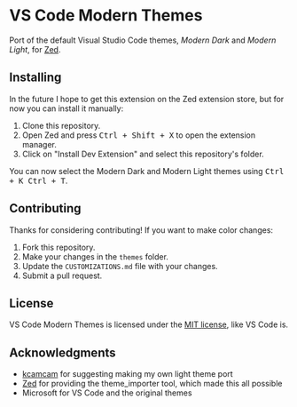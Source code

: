 # VS Code Modern Themes

Port of the default Visual Studio Code themes, _Modern Dark_ and _Modern Light_, for [Zed](https://zed.dev).

## Installing

In the future I hope to get this extension on the Zed extension store, but for now you can install it manually:

1. Clone this repository.
2. Open Zed and press <kbd>Ctrl + Shift + X</kbd> to open the extension manager.
3. Click on "Install Dev Extension" and select this repository's folder.

You can now select the Modern Dark and Modern Light themes using <kbd>Ctrl + K Ctrl + T</kbd>.

## Contributing

Thanks for considering contributing! If you want to make color changes:

1. Fork this repository.
2. Make your changes in the `themes` folder.
3. Update the `CUSTOMIZATIONS.md` file with your changes.
4. Submit a pull request.

## License

VS Code Modern Themes is licensed under the [MIT license](LICENSE), like VS Code is.

## Acknowledgments

* [kcamcam](https://github.com/kcamcam) for suggesting making my own light theme port
* [Zed](https://zed.dev) for providing the theme_importer tool, which made this all possible
* Microsoft for VS Code and the original themes
